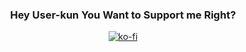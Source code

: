 ### <div align="center">Hey User-kun You Want to Support me Right?

<div align="center">
  
  [![ko-fi](https://ko-fi.com/img/githubbutton_sm.svg)](https://ko-fi.com/E1E861C4W)

</div>  
  


  
  

  
